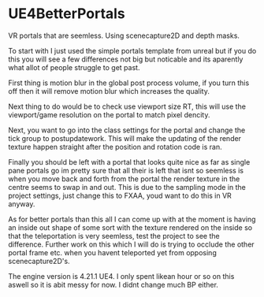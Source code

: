 # UE4BetterPortals
VR portals that are seemless. Using scenecapture2D and depth masks.

To start with I just used the simple portals template from unreal but if you do this you will see a few differences not big but noticable
and its aparently what allot of people struggle to get past.

First thing is motion blur in the global post process volume, if you turn this off then it will remove motion blur which increases the quality.

Next thing to do would be to check use viewport size RT, this will use the viewport/game resolution on the portal to match pixel dencity.

Next, you want to go into the class settings for the portal and change the tick group to postupdatework. This will make the updating of 
the render texture happen straight after the position and rotation code is ran.

Finally you should be left with a portal that looks quite nice as far as single pane portals go im pretty sure that all their is left that
isnt so seemless is when you move back and forth from the portal the render texture in the centre seems to swap in and out. This is 
due to the sampling mode in the project settings, just change this to FXAA, youd want to do this in VR anyway.

As for better portals than this all I can come up with at the moment is having an inside out shape of some sort with the texture rendered
on the inside so that the teleportation is very seemless, test the project to see the difference. Further work on this which I will do is
trying to occlude the other portal frame etc. when you havent teleported yet from opposing scenecapture2D's.

The engine version is 4.21.1 UE4. 
I only spent likean hour or so on this aswell so it is abit messy for now. I didnt change much BP either.
